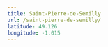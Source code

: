 ```yaml
---
title: Saint-Pierre-de-Semilly
url: /saint-pierre-de-semilly/
latitude: 49.126
longitude: -1.015
---
```

